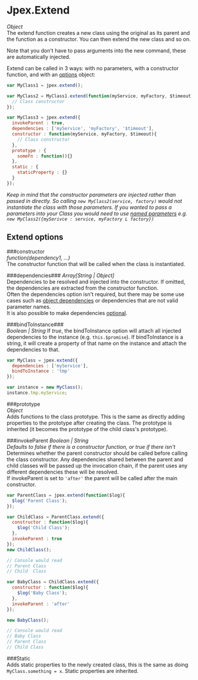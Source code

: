 Jpex.Extend
======
*Object*  
The extend function creates a new class using the original as its parent and the function as a constructor. You can then extend the new class and so on.

Note that you don't have to pass arguments into the new command, these are automatically injected.

Extend can be called in 3 ways: with no parameters, with a constructor function, and with an [options](#extend-options) object:

```javascript
var MyClass1 = jpex.extend();

var MyClass2 = MyClass1.extend(function(myService, myFactory, $timeout){
  // Class constructor
});

var MyClass3 = jpex.extend({
  invokeParent : true,
  dependencies : ['myService', 'myFactory', '$timeout'],
  constructor : function(myService, myFactory, $timeout){
    // Class constructor
  },
  prototype : {
    someFn : function(){}
  },
  static : {
    staticProperty : {}
  }
});
```

*Keep in mind that the constructor parameters are injected rather than passed in directly. So calling `new MyClass2(service, factory)` would not instantiate the class with those parameters. If you wanted to pass a parameters into your Class you would need to use [named parameters](./named-params') e.g. `new MyClass2({mySerivce : service, myFactory L factory})`*

Extend options
--------------

###constructor  
*function(dependency1, ...)*  
The constructor function that will be called when the class is instantiated.

###dependencies###
*Array[String | Object]*  
Dependencies to be resolved and injected into the constructor. If omitted, the dependencies are extracted from the constructor function.    
Often the dependencies option isn't required, but there may be some use cases such as [object dependencies](#object-dependencies) or dependencies that are not valid parameter names.  
It is also possible to make dependencies [optional](#optional-dependencies).  

###bindToInstance###  
*Boolean | String*
If *true*, the bindToInstance option will attach all injected dependencies to the instance (e.g. `this.$promise`). If bindToInstance is a string, it will create a property of that name on the instance and attach the dependencies to that.
```javascript
var MyClass = jpex.extend({
  dependencies : ['myService'],
  bindToInstance : 'tmp'
});

var instance = new MyClass();
instance.tmp.myService;
```

###prototype  
*Object*  
Adds functions to the class prototype. This is the same as directly adding properties to the prototype after creating the class. The prototype is inherited (it becomes the prototype of the child class's prototype).

###invokeParent
*Boolean | String*  
*Defaults to false if there is a constructor function, or true if there isn't*  
Determines whether the parent constructor should be called before calling the class constructor. Any dependencies shared between the parent and child classes will be passed up the invocation chain, if the parent uses any different dependencies these will be resolved.  
If invokeParent is set to `'after'` the parent will be called after the main constructor.
```javascript
var ParentClass = jpex.extend(function($log){
  $log('Parent Class');
});

var ChildClass = ParentClass.extend({
  constructor : function($log){
    $log('Child Class');
  },
  invokeParent : true
});
new ChildClass();

// Console would read
// Parent Class
// Child  Class

var BabyClass = ChildClass.extend({
  constructor : function($log){
    $log('Baby Class');
  },
  invokeParent : 'after'
});

new BabyClass();

// Console would read
// Baby Class
// Parent Class
// Child Class
```

###Static  
Adds static properties to the newly created class, this is the same as doing `MyClass.something = x`. Static properties are inherited.